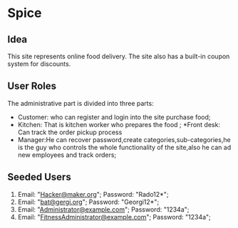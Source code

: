 # Spice

## Idea
This site represents online food delivery.
The site also has a built-in coupon system for discounts.

## User Roles
The administrative part is divided into three parts:
* Customer: who can register and login into the site purchase food;
* Kitchen: 
	That is kitchen worker who prepares the food 
;
*Front desk: Can track the order pickup process
* Manager:He can recover password,create categories,sub-categories,he is the guy who controls the whole functionality of the site,also he can ad new employees and track orders;


## Seeded Users
1. Email: "Hacker@maker.org"; Password: "Rado12*";
2. Email: "bat@gergi.org"; Password: "Georgi12*";
3. Email: "Administrator@example.com"; Password: "1234a";
4. Email: "FitnessAdministrator@example.com"; Password: "1234a";

